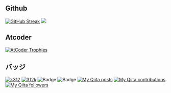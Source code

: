 ## Github
[![GitHub Streak](http://github-readme-streak-stats.herokuapp.com?user=312k&theme=nord&no-frame=true&hide_border=true&date_format=%5BY.%5Dn.j)](https://git.io/streak-stats)
![](https://github-profile-trophy.vercel.app/?username=312k&theme=nord)
## Atcoder
[![AtCoder Trophies](https://atcoder-trophies.vercel.app/api/v1/atcoder?username=k312&theme=nord&no_frame=true)](https://github.com/KATO-Hiro/AtCoderTrophies)
## バッジ
[![k312](https://img.shields.io/endpoint?url=https%3A%2F%2Fatcoder-badges.now.sh%2Fapi%2Fatcoder%2Fjson%2Fk312)](https://atcoder.jp/users/k312)
[![312k](https://img.shields.io/endpoint?url=https%3A%2F%2Fatcoder-badges.now.sh%2Fapi%2Fcodeforces%2Fjson%2F312k)](https://codeforces.com/profile/312k)
![Badge](https://cp-logo.vercel.app/yukicoder/312k?logo=true)
![Badge](https://cp-logo.vercel.app/leetcode/312k?logo=true)
[![My Qiita posts](https://qiita-badge.apiapi.app/s/312k/posts.svg)](http://qiita.com/312k)
[![My Qiita contributions](https://qiita-badge.apiapi.app/s/312k/contributions.svg)](http://qiita.com/312k)
[![My Qiita followers](https://qiita-badge.apiapi.app/s/312k/followers.svg)](http://qiita.com/312k)
